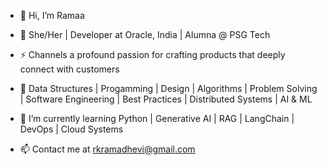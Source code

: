 - 👋 Hi, I’m Ramaa

- 💚 She/Her | Developer at Oracle, India | Alumna @ PSG Tech

- ⚡ Channels a profound passion for crafting products that deeply connect with customers

- 🌼 Data Structures |  Progamming | Design | Algorithms | Problem Solving 
     | Software Engineering | Best Practices | Distributed Systems | AI & ML
  
- 🌱 I’m currently learning Python | Generative AI | RAG | LangChain | DevOps | Cloud Systems

- 📫 Contact me at rkramadhevi@gmail.com

<!---
EngineeringWithRamaa/EngineeringWithRamaa is a ✨ special ✨ repository because its `README.md` (this file) appears on your GitHub profile.
You can click the Preview link to take a look at your changes.
--->

